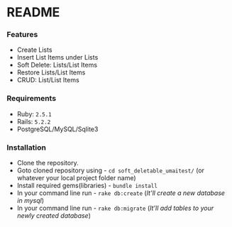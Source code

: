 # README


### Features

- Create Lists
- Insert List Items under Lists
- Soft Delete: Lists/List Items
- Restore Lists/List Items
- CRUD: List/List Items

### Requirements

- Ruby: `2.5.1`
- Rails: `5.2.2`
- PostgreSQL/MySQL/Sqlite3

### Installation

- Clone the repository.
- Goto cloned repository using - `cd soft_deletable_umaitest/` (or whatever your local project folder name)
- Install required gems(libraries) - `bundle install`
- In your command line run - `rake db:create`  (_It'll create a new database in mysql_)
- In your command line run - `rake db:migrate`  (_It'll add tables to your  newly created database_)